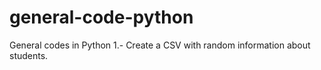 # general-code-python
General codes in Python
1.- Create a CSV with random information about students.
